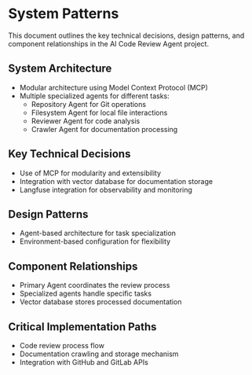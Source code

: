 # System Patterns

This document outlines the key technical decisions, design patterns, and component relationships in the AI Code Review Agent project.

## System Architecture
- Modular architecture using Model Context Protocol (MCP)
- Multiple specialized agents for different tasks:
  - Repository Agent for Git operations
  - Filesystem Agent for local file interactions
  - Reviewer Agent for code analysis
  - Crawler Agent for documentation processing

## Key Technical Decisions
- Use of MCP for modularity and extensibility
- Integration with vector database for documentation storage
- Langfuse integration for observability and monitoring

## Design Patterns
- Agent-based architecture for task specialization
- Environment-based configuration for flexibility

## Component Relationships
- Primary Agent coordinates the review process
- Specialized agents handle specific tasks
- Vector database stores processed documentation

## Critical Implementation Paths
- Code review process flow
- Documentation crawling and storage mechanism
- Integration with GitHub and GitLab APIs
